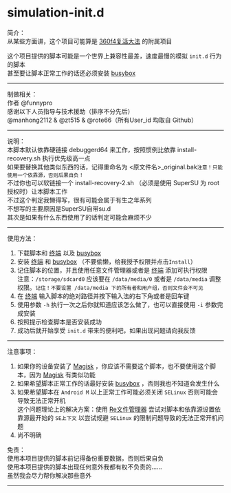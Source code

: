 # simulation-init.d



简介：  
从某些方面讲，这个项目可能算是 [360f4复活大法][funnypro/3mptros] 的附属项目

这个项目提供的脚本可能是一个世界上兼容性最差，速度最慢的模拟 `init.d` 行为的脚本  
甚至要让脚本正常工作的话还必须安装 [busybox][meefik/busybox]

___

制做相关：  
作者 @funnypro  
感谢以下人员指导与技术援助（排序不分先后）  
@manhong2112 & @zt515 & @rote66（所有User_id 均取自 Github）  

___

说明：   
本脚本默认依靠硬链接 debuggerd64 来工作，按照惯例比依靠 install-recovery.sh 执行优先级高一点  
如果要替换其他类似东西的话，记得重命名为 <原文件名>_original.bak`注意！只能使用一个依靠源，否则后果自负！`  
不过你也可以软链接一个 install-recovery-2.sh （必须是使用 SuperSU 为 root 授权时）让本脚本工作  
不过这个判定我懒得写，很有可能会属于有生之年系列  
不想写的主要原因是SuperSU自带su.d  
其次是如果有什么东西使用了的话判定可能会麻烦不少  

___

使用方法：
  
1. 下载脚本和 [终端][zt515/Ansole] 以及 [busybox][meefik/busybox]
2. 安装 [终端][zt515/Ansole] 和 [busybox][meefik/busybox] （不要偷懒，给我授予权限并点击`Install`） 
3. 记住脚本的位置，并且使用任意文件管理器或者是 [终端][zt515/Ansole] 添加可执行权限  
注意：`/storage/sdcard0` 应该要在 `/data/media/0` 或者是 `/data/media` 调整权限。`记住！不要设置 /data/media 下的所有者和用户组，否则文件会不可见`
4. 在 [终端][zt515/Ansole] 输入脚本的绝对路径并按下输入法的右下角或者是回车键
5. 使用参数 `-h` 执行一次之后你就知道应该怎么做了，也可以直接使用 `-i` 参数完成安装
6. 按照提示检查脚本是否安装成功
7. 成功后就开始享受 `init.d` 带来的便利吧，如果出现问题请向我反馈

___

注意事项：  
  
1. 如果你的设备安装了 [Magisk][topjohnwu/Magisk] ，你应该不需要这个脚本，也不要使用这个脚本，因为 [Magisk][topjohnwu/Magisk] 有类似功能  
2. 如果希望脚本正常工作的话最好安装 [busybox][meefik/busybox] ，否则我也不知道会发生什么  
3. 如果希望脚本在 `Android M` 以上正常工作可能必须关闭 `SELinux` 否则可能会导致无法正常开机  
这个问题理论上的解决方案：使用 [Re文件管理器][speedsoftware/rootexplorer] 尝试对脚本和依靠源设置依靠源最开始的 `SE上下文` 以尝试规避 `SELinux` 的限制问题导致的无法正常开机问题  
4. 尚不明确

  
  
免责：  
使用本项目提供的脚本前记得备份重要数据，否则后果自负  
使用本项目提供的脚本出现任何意外我都有权不负责的……  
虽然我会尽力帮你解决那些意外  


*******************
[funnypro/3mptros]:https://github.com/funnypro/360f4
[meefik/busybox]:https://github.com/meefik/busybox/releases
[zt515/Ansole]:http://www.coolapk.com/apk/com.romide.terminal
[topjohnwu/Magisk]:https://github.com/topjohnwu/MagiskManager/releases
[bin/mtfileManager]:http://www.coolapk.com/apk/bin.mt.plus
[speedsoftware/rootexplorer]:http://www.coolapk.com/apk/com.speedsoftware.rootexplorer
